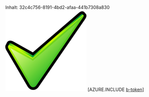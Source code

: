 Inhalt: 32c4c756-8191-4bd2-afaa-441b7308a830![Bild](1a8660e0-e069-4cd2-9c01-1120ba61efbf.png)
[AZURE.INCLUDE [b-token](cbe3542a-5b03-4caf-9029-0eefcfd222a0.md)]
